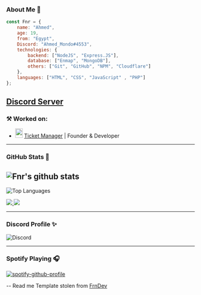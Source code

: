 ### About Me 👤

```js
const Fnr = {
    name: "Ahmed",
    age: 19,
    from: "Egypt",
    Discord: "Ahmed_Mondo#4553",
    technologies: {
        backend: ["NodeJS", "Express.JS"],
        database: ["Enmap", "MongoDB"],
        others: ["Git", "GitHub", "NPM", "Cloudflare"]
    },
    languages: ["HTML", "CSS", "JavaScript" , "PHP"]
};
```
[Discord Server](https://discord.gg/JnBxehRhaF)
---
### ⚒ Worked on:
- <img src="https://cdn.discordapp.com/emojis/667093495865147402.webp" width="20" height="25"> [Ticket  Manager](https://ticket-manager.org/) | Founder & Developer

---

### GitHub Stats 🌟
![Fnr's github stats](https://github-readme-stats.vercel.app/api?username=AhmedMondo&count_private=true&show_icons=true&theme=radical)
---
![Top Languages](https://github-readme-stats.vercel.app/api/top-langs/?username=AhmedMondo&layout=compact&theme=synthwave)

<a href="https://github.com/AhmedMondo?tab=followers">
  <img src="https://img.shields.io/github/followers/AhmedMondo">
</a>
<a href="https://github.com/AhmedMondo">
   <img src="https://komarev.com/ghpvc/?username=AhmedMondo">
</a>

---

### Discord Profile ✨
![Discord](https://discord.c99.nl/widget/theme-1/583428943378513940.png)

---

### Spotify Playing 🎧
[![spotify-github-profile](https://spotify-github-profile.vercel.app/api/view?uid=31eqotxzy3o4bycg2zn2s7itodgq&cover_image=true&theme=default)](https://github.com/kittinan/spotify-github-profile)

-- Read me Template stolen from [FrnDev](https://github.com/FnrDev/)

